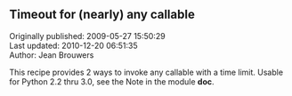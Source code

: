 ## Timeout for (nearly) any callable  
Originally published: 2009-05-27 15:50:29  
Last updated: 2010-12-20 06:51:35  
Author: Jean Brouwers  
  
This recipe provides 2 ways to invoke any callable with a time limit.  Usable for Python 2.2 thru 3.0, see the Note in the module __doc__.